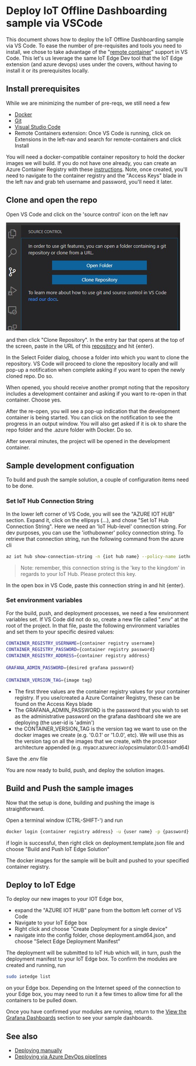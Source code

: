 # Deploy IoT Offline Dashboarding sample via VSCode

This document shows how to deploy the IoT Offline Dashboarding sample via VS Code.  To ease the number of pre-requisites and tools you need to install, we chose to take advantage of the "[remote container](https://code.visualstudio.com/docs/remote/containers)" support in VS Code.   This let's us leverage the same IoT Edge Dev tool that the IoT Edge extension (and azure devops) uses under the covers, without having to install it or its prerequisites locally.

## Install prerequisites

While we are minimizing the number of pre-reqs, we still need a few

- [Docker](https://docs.docker.com/get-docker/)
- [Git](https://git-scm.com/downloads)
- [Visual Studio Code](https://code.visualstudio.com/Download)
- Remote Containers extension:  Once VS Code is running, click on Extensions in the left-nav and search for remote-containers and click Install

You will need a docker-compatible container repository to hold the docker images we will build. If you do not have one already, you can create an Azure Container Registry with these [instructions](https://docs.microsoft.com/en-us/azure/container-registry/container-registry-get-started-azure-cli#create-a-container-registry).  Note, once created, you'll need to navigate to the container registry and the "Access Keys" blade in the left nav and grab teh username and password, you'll need it later.

## Clone and open the repo

Open VS Code and click on the 'source control' icon on the left nav

![source control icon](/media/vscode-source-control.jpg)

and then click "Clone Repository".  In the entry bar that opens at the top of the screen, paste in the URL of this [repository](http://github.com/azureiotgbb/iot-edge-offline-dashboading) and hit {enter}.  

In the Select Folder dialog, choose a folder into which you want to clone the repository. VS Code will proceed to clone the repository locally and will pop-up a notification when complete asking if you want to open the newly cloned repo.  Do so.

When opened, you should receive another prompt noting that the repository includes a development container and asking if you want to re-open in that container.  Choose yes.

After the re-open, you will see a pop-up indication that the development container is being started.  You can click on the notification to see the progress in an output window. You will also get asked if it is ok to share the repo folder and the .azure folder with Docker. Do so.

After several minutes, the project will be opened in the development container.

## Sample development configuation

To build and push the sample solution, a couple of configuration items need to be done.

### Set IoT Hub Connection String

In the lower left corner of VS Code, you will see the "AZURE IOT HUB" section.  Expand it, click on the ellipsys (...), and chose "Set IoT Hub Connection String".  Here we need an 'IoT Hub-level' connection string. For dev purposes, you can use the 'iothubowner' policy connection string.  To retrieve that connection string, run the following command from the azure cli

```bash
az iot hub show-connection-string -n {iot hub name} --policy-name iothubowner
```

>Note:  remember, this connection string is the 'key to the kingdom' in regards to your IoT Hub. Please protect this key.

In the open box in VS Code, paste this connection string in and hit {enter}.

### Set environment variables

For the build, push, and deployment processes, we need a few environment variables set.  If VS Code did not do so, create a new file called ".env" at the root of the project. In that file, paste the following environment variables and set them to your specific desired values:

```bash
CONTAINER_REGISTRY_USERNAME={container registry username}
CONTAINER_REGISTRY_PASSWORD={container registry password}
CONTAINER_REGISTRY_ADDRESS={container registry address}

GRAFANA_ADMIN_PASSWORD={desired grafana password}

CONTAINER_VERSION_TAG={image tag}
```

- The first three values are the container registry values for your container registry. If you use/created a Azure Container Registry, these can be found on the Access Keys blade
- The GRAFANA_ADMIN_PASSWORD is the password that you wish to set as the administrative password on the grafana dashboard site we are deploying (the user-id is 'admin')
- the CONTAINER_VERSION_TAG is the version tag we want to use on the docker images we create  (e.g.  '0.0.1' or '1.0.0', etc).  We will use this as the version tag on all the images that we create, with the processor architecture appended  (e.g. myacr.azurecr.io/opcsimulator:0.0.1-amd64)

Save the .env file

You are now ready to build, push, and deploy the solution images.

## Build and Push the sample images

Now that the setup is done, building and pushing the image is straightforward.

Open a terminal window (CTRL-SHIFT-') and run

```bash
docker login {container registry address} -u {user name} -p {password}
```

if login is successful, then right click on deployment.template.json file and choose "Build and Push IoT Edge Solution"

The docker images for the sample will be built and pushed to your specified container registry.

## Deploy to IoT Edge

To deploy our new images to your IOT Edge box,

- expand the "AZURE IOT HUB" pane from the bottom left corner of VS Code
- Navigate to your IoT Edge box
- Right click and choose "Create Deployment for a single device"
- navigate into the config folder, chose deployment.amd64.json, and choose "Select Edge Deployment Manifest"
  
The deployment will be submitted to IoT Hub which will, in turn, push the deployment manifest to your IoT Edge box.  To confirm the modules are created and running, run

```bash
sudo iotedge list
```

on your Edge box. Depending on the Internet speed of the connection to your Edge box, you may need to run it a few times to allow time for all the containers to be pulled down.

Once you have confirmed your modules are running, return to the [View the Grafana Dashboards](dashboarding-sample.md#view-the-grafana-dashboard) section to see your sample dashboards.

## See also

* [Deploying manually](deployment-manual.md)
* [Deploying via Azure DevOps pipelines](deployment-devops.md)
